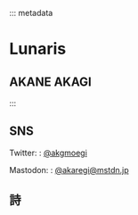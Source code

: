 ::: metadata

# Lunaris

## AKANE AKAGI

:::

## SNS

Twitter:
: [@akgmoegi](https://twitter.com/akgmoegi)

Mastodon:
: [@akaregi@mstdn.jp](https://mstdn.jp/@akaregi)

## 詩

